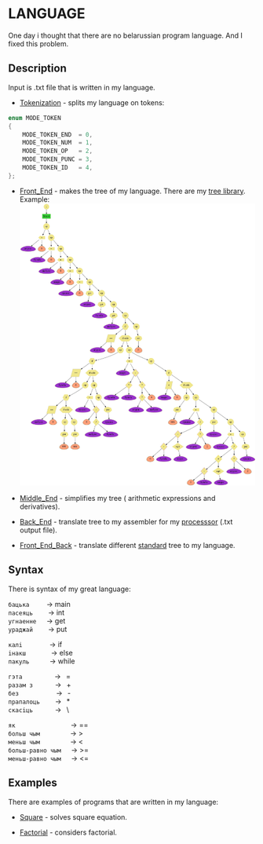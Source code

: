 # LANGUAGE 

One day i thought that there are no belarussian program language. And I fixed this problem.  

## Description

Input is .txt file that is written in my language. 

* [Tokenization](https://github.com/shugaley/1_semestr/blob/master/language/lang_tokenization.cpp) - splits my language on tokens:
```cpp
enum MODE_TOKEN
{
    MODE_TOKEN_END  = 0,
    MODE_TOKEN_NUM  = 1,
    MODE_TOKEN_OP   = 2,
    MODE_TOKEN_PUNC = 3,
    MODE_TOKEN_ID   = 4,
};
```

* [Front_End](https://github.com/shugaley/1_semestr/blob/master/language/lang_tokenization.cpp) - makes the tree of my language. There are my [tree library](https://github.com/shugaley/1_semestr/tree/master/akinator/tree "My own tree library"). Example: 
![](https://github.com/shugaley/1_semestr/blob/master/language/treefisrt.jpg)

* [Middle_End](https://github.com/shugaley/1_semestr/blob/master/language/lang_middle_end.cpp) - simplifies my tree (
arithmetic expressions and derivatives).

* [Back_End](https://github.com/shugaley/1_semestr/blob/master/language/lang_back_end.cpp) - translate tree to my assembler for my [processsor](https://github.com/shugaley/1_semestr/tree/master/Processor "My own virtual processor") (.txt output file).

* [Front_End_Back](https://github.com/shugaley/1_semestr/blob/master/language/lang_tokenization.cpp) - translate different  [standard](https://docs.google.com/document/d/1i-M6D6Sjlg4CRe6YHWInJ3B3d87_znxn3XpRUEa2Gos/edit "The tree standard of our group") tree to my language.

## Syntax

There is syntax of my great language:

`бацька`⠀⠀⠀ -> main  
`пасеяць`⠀⠀⠀-> int  
`угнаенне`⠀⠀-> get  
`ураджай`⠀⠀⠀-> put  
  
`калi`⠀⠀⠀⠀⠀ -> if  
`iнакш`⠀⠀⠀⠀⠀-> else  
`пакуль`⠀⠀⠀⠀-> while

`гэта`⠀⠀⠀⠀⠀⠀ ->⠀=  
`разам з`⠀⠀⠀⠀  ->⠀+  
`без`⠀⠀⠀⠀⠀⠀ ⠀->⠀-  
`прапалоць`⠀⠀⠀->⠀*  
`скасiць`⠀⠀⠀ ⠀->⠀\  
  
`як`⠀⠀⠀⠀⠀⠀⠀⠀⠀⠀⠀-> ==  
`больш чым`⠀⠀⠀⠀⠀⠀-> >  
`меньш чым`⠀⠀⠀⠀⠀⠀-> <  
`больш-равно чым`⠀⠀-> >=  
`меньш-равно чым`⠀⠀-> <=  

## Examples

There are examples of programs that are written in my language:

* [Square](https://github.com/shugaley/1_semestr/blob/master/language/input-output/lang_input_square) - solves square equation.


* [Factorial](https://github.com/shugaley/1_semestr/blob/master/language/input-output/lang_input_fact) - considers factorial.
